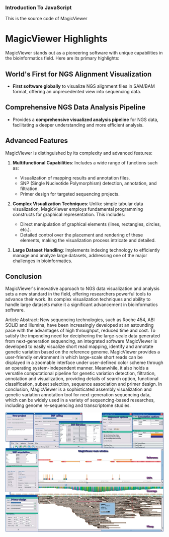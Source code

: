 ### Introduction To JavaScript

This is the source code of MagicViewer

# MagicViewer Highlights

MagicViewer stands out as a pioneering software with unique capabilities in the bioinformatics field. Here are its primary highlights:

## World's First for NGS Alignment Visualization

- **First software globally** to visualize NGS alignment files in SAM/BAM format, offering an unprecedented view into sequencing data.

## Comprehensive NGS Data Analysis Pipeline

- Provides a **comprehensive visualized analysis pipeline** for NGS data, facilitating a deeper understanding and more efficient analysis.

## Advanced Features

MagicViewer is distinguished by its complexity and advanced features:

1. **Multifunctional Capabilities**: Includes a wide range of functions such as:

   - Visualization of mapping results and annotation files.
   - SNP (Single Nucleotide Polymorphism) detection, annotation, and filtration.
   - Primer design for targeted sequencing projects.

2. **Complex Visualization Techniques**: Unlike simple tabular data visualization, MagicViewer employs fundamental programming constructs for graphical representation. This includes:

   - Direct manipulation of graphical elements (lines, rectangles, circles, etc.).
   - Detailed control over the placement and rendering of these elements, making the visualization process intricate and detailed.

3. **Large Dataset Handling**: Implements indexing technology to efficiently manage and analyze large datasets, addressing one of the major challenges in bioinformatics.

## Conclusion

MagicViewer's innovative approach to NGS data visualization and analysis sets a new standard in the field, offering researchers powerful tools to advance their work. Its complex visualization techniques and ability to handle large datasets make it a significant advancement in bioinformatics software.

Article Abstract:
New sequencing technologies, such as Roche 454, ABI SOLiD and Illumina, have been increasingly developed at an astounding pace with the advantages of high throughput, reduced time and cost. To satisfy the impending need for deciphering the large-scale data generated from next-generation sequencing, an integrated software MagicViewer is developed to easily visualize short read mapping, identify and annotate genetic variation based on the reference genome. MagicViewer provides a user-friendly environment in which large-scale short reads can be displayed in a zoomable interface under user-defined color scheme through an operating system-independent manner. Meanwhile, it also holds a versatile computational pipeline for genetic variation detection, filtration, annotation and visualization, providing details of search option, functional classification, subset selection, sequence association and primer design. In conclusion, MagicViewer is a sophisticated assembly visualization and genetic variation annotation tool for next-generation sequencing data, which can be widely used in a variety of sequencing-based researches, including genome re-sequencing and transcriptome studies.

![Screenshot](./The-workflow-and-screenshots-of-MagicViewer.png "Screenshot")
